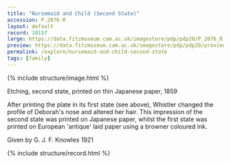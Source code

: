 ```yaml
---
title: "Nursemaid and Child (Second State)"
accession: P.2076-R
layout: default
record: 10157
large: https://data.fitzmuseum.cam.ac.uk/imagestore/pdp/pdp20/P_2076_R.jpg
preview: https://data.fitzmuseum.cam.ac.uk/imagestore/pdp/pdp20/preview_P_2076_R.jpg
permalink: /explore/nursemaid-and-child-second-state
tags: [family]
---
```

{% include structure/image.html %}


Etching, second state, printed on thin Japanese paper, 1859

After printing the plate in its first state (see above), Whistler changed the profile of Deborah's nose and altered her hair. This impression of the second state was printed on Japanese paper, whilst the first state was printed on European 'antique' laid paper using a browner coloured ink.

Given by G. J. F. Knowles 1921

{% include structure/record.html %}
